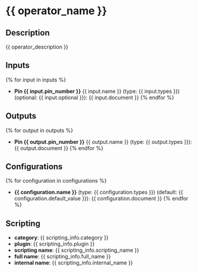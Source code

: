 # {{ operator_name }}

## Description

{{ operator_description }}

## Inputs

{% for input in inputs %}
- **Pin {{ input.pin_number }}** {{ input.name }} (type: {{ input.types }}) (optional: {{ input.optional }}): {{ input.document }}
{% endfor %}

## Outputs

{% for output in outputs %}
- **Pin {{ output.pin_number }}** {{ output.name }} (type: {{ output.types }}): {{ output.document }}
{% endfor %}

## Configurations

{% for configuration in configurations %}
- **{{ configuration.name }}** (type: {{ configuration.types }}) (default: {{ configuration.default_value }}): {{ configuration.document }}
{% endfor %}

## Scripting

- **category**: {{ scripting_info.category }}
- **plugin**: {{ scripting_info.plugin }}
- **scripting name**: {{ scripting_info.scripting_name }}
- **full name**: {{ scripting_info.full_name }}
- **internal name**: {{ scripting_info.internal_name }}